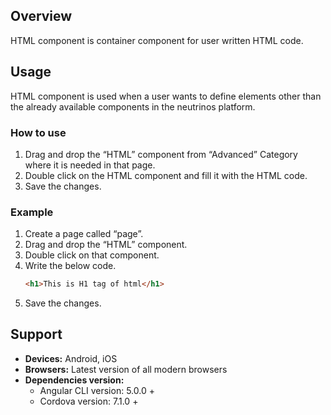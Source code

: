 ## Overview
HTML component is container component for user written HTML code.

## Usage
HTML component is used when a user wants to define elements other than the already available components in the neutrinos platform.

### How to use

1. Drag and drop the “HTML” component from “Advanced” Category where it is needed in that page.
2. Double click on the HTML component and fill it with the HTML code.
3. Save the changes.

### Example

1. Create a page called “page”.
2. Drag and drop the “HTML” component.
3. Double click on that component.
4. Write the below code.
    ```html
    <h1>This is H1 tag of html</h1>
    ```
5. Save the changes.

## Support
- **Devices:** Android, iOS
- **Browsers:**  Latest version of all modern browsers
- **Dependencies version:** 
    - Angular CLI version: 5.0.0 + 
    - Cordova version: 7.1.0 +

